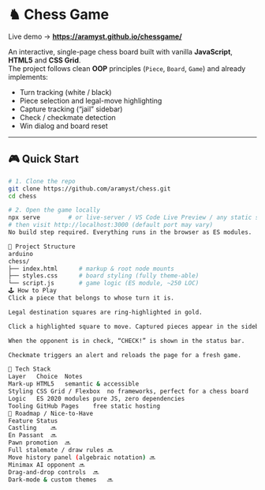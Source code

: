 # ♞ Chess Game

Live demo → **https://aramyst.github.io/chessgame/**

An interactive, single-page chess board built with vanilla **JavaScript**, **HTML5** and **CSS Grid**.  
The project follows clean **OOP** principles (`Piece`, `Board`, `Game`) and already implements:

- Turn tracking (white / black)  
- Piece selection and legal-move highlighting  
- Capture tracking (“jail” sidebar)  
- Check / checkmate detection  
- Win dialog and board reset  

---

## 🎮 Quick Start

```bash
# 1. Clone the repo
git clone https://github.com/aramyst/chess.git
cd chess

# 2. Open the game locally
npx serve        # or live-server / VS Code Live Preview / any static server
# then visit http://localhost:3000 (default port may vary)
No build step required. Everything runs in the browser as ES modules.

📂 Project Structure
arduino
chess/
├── index.html      # markup & root node mounts
├── styles.css      # board styling (fully theme-able)
└── script.js       # game logic (ES module, ~250 LOC)
🕹️ How to Play
Click a piece that belongs to whose turn it is.

Legal destination squares are ring-highlighted in gold.

Click a highlighted square to move. Captured pieces appear in the sidebar.

When the opponent is in check, “CHECK!” is shown in the status bar.

Checkmate triggers an alert and reloads the page for a fresh game.

🔧 Tech Stack
Layer	Choice	Notes
Mark-up	HTML5	semantic & accessible
Styling	CSS Grid / Flexbox	no frameworks, perfect for a chess board
Logic	ES 2020 modules	pure JS, zero dependencies
Tooling	GitHub Pages	free static hosting
🚀 Roadmap / Nice-to-Have
Feature	Status
Castling	🔜
En Passant	🔜
Pawn promotion	🔜
Full stalemate / draw rules	🔜
Move history panel (algebraic notation)	🔜
Minimax AI opponent	🔜
Drag-and-drop controls	🔜
Dark-mode & custom themes	🔜
